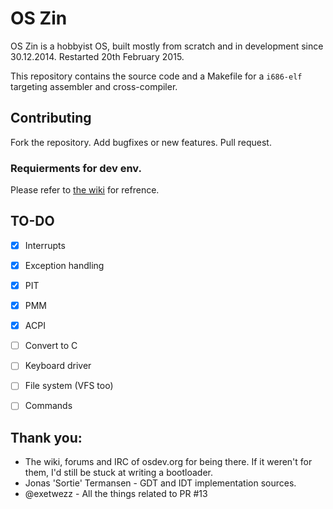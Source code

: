 # OS Zin
OS Zin is a hobbyist OS, built mostly from scratch and in development since 30.12.2014. Restarted 20th February 2015.

This repository contains the source code and a Makefile for a ```i686-elf``` targeting assembler and cross-compiler.

## Contributing

Fork the repository.
Add bugfixes or new features.
Pull request.

### Requierments for dev env.

Please refer to [the wiki](https://github.com/makerimages/OSZin/wiki/Building-and-Testing) for refrence.

## TO-DO
- [X] Interrupts
- [X] Exception handling
- [X] PIT
- [X] PMM
- [X] ACPI
- [ ] Convert to C
- [ ] Keyboard driver
- [ ] File system (VFS too)
- [ ] Commands



## Thank you:
* The wiki, forums and IRC of osdev.org for being there. If it weren't for them, I'd still be stuck at writing a bootloader.
* Jonas 'Sortie' Termansen - GDT and IDT implementation sources.
* @exetwezz - All the things related to PR #13
